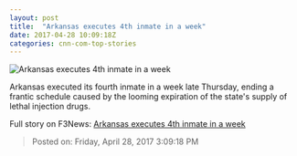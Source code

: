 ```yaml
---
layout: post
title:  "Arkansas executes 4th inmate in a week"
date: 2017-04-28 10:09:18Z
categories: cnn-com-top-stories
---
```


![Arkansas executes 4th inmate in a week](http://i2.cdn.cnn.com/cnnnext/dam/assets/170414174051-09-prisoners-arkansas-execution-super-tease.jpg)

Arkansas executed its fourth inmate in a week late Thursday, ending a frantic schedule caused by the looming expiration of the state's supply of lethal injection drugs.


Full story on F3News: [Arkansas executes 4th inmate in a week](http://www.f3nws.com/n/kGCkHE)

> Posted on: Friday, April 28, 2017 3:09:18 PM
